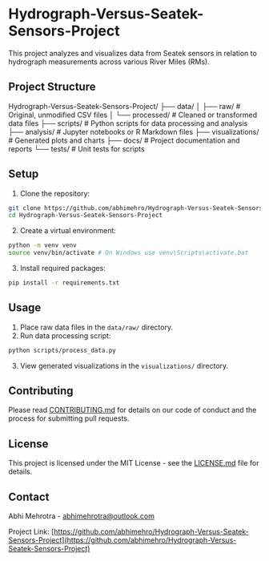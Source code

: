 # Hydrograph-Versus-Seatek-Sensors-Project

This project analyzes and visualizes data from Seatek sensors in relation to hydrograph measurements across various River Miles (RMs).

## Project Structure

Hydrograph-Versus-Seatek-Sensors-Project/
├── data/
│   ├── raw/ # Original, unmodified CSV files
│   └── processed/ # Cleaned or transformed data files
├── scripts/ # Python scripts for data processing and analysis
├── analysis/ # Jupyter notebooks or R Markdown files
├── visualizations/ # Generated plots and charts
├── docs/ # Project documentation and reports
└── tests/ # Unit tests for scripts

## Setup

1. Clone the repository:

 ```bash
 git clone https://github.com/abhimehro/Hydrograph-Versus-Seatek-Sensors-Project.git
 cd Hydrograph-Versus-Seatek-Sensors-Project
 ```

2. Create a virtual environment:

 ```bash
 python -m venv venv
 source venv/bin/activate # On Windows use venv\Scripts\activate.bat
 ```

3. Install required packages:

 ```bash
 pip install -r requirements.txt
 ```

## Usage

1. Place raw data files in the `data/raw/` directory.
2. Run data processing script:

 ```bash
 python scripts/process_data.py
 ```

3. View generated visualizations in the `visualizations/` directory.

## Contributing

Please read [CONTRIBUTING.md](CONTRIBUTING.md) for details on our code of conduct and the process for submitting pull requests.

## License

This project is licensed under the MIT License - see the [LICENSE.md](LICENSE.md) file for details.

## Contact

Abhi Mehrotra - <abhimehrotra@outlook.com>

Project Link: [https://github.com/abhimehro/Hydrograph-Versus-Seatek-Sensors-Project](https://github.com/abhimehro/Hydrograph-Versus-Seatek-Sensors-Project)
